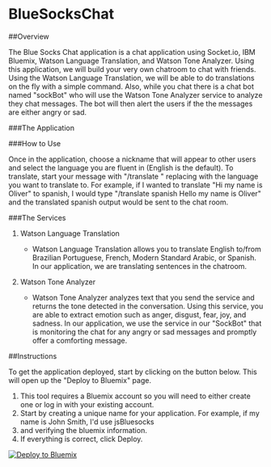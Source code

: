 # BlueSocksChat

##Overview

The Blue Socks Chat application is a chat application using Socket.io, IBM Bluemix, Watson Language Translation, and Watson Tone Analyzer. Using this application, we will build your very own chatroom to chat with friends. Using the Watson Language Translation, we will be able to do translations on the fly with a simple command. Also, while you chat there is a chat bot named "sockBot" who will use the Watson Tone Analyzer service to analyze they chat messages. The bot will then alert the users if the the messages are either angry or sad.



###The Application

###How to Use

Once in the application, choose a nickname that will appear to other users and select the language you are fluent in (English is the default).
To translate, start your message with "/translate <language>" replacing <language> with the language you want to translate to. For example, if I wanted to translate "Hi my name is Oliver" to spanish, I would type "/translate spanish Hello my name is Oliver" and the translated spanish output would be sent to the chat room.

###The Services

1. Watson Language Translation
	* Watson Language Translation allows you to translate English to/from Brazilian Portuguese, French, Modern Standard Arabic, or Spanish. In our application, we are translating sentences in the chatroom.

2. Watson Tone Analyzer
	* Watson Tone Analyzer analyzes text that you send the service and returns the tone detected in the conversation. Using this service, you are able to extract emotion such as anger, disgust, fear, joy, and sadness. In our application, we use the service in our "SockBot" that is monitoring the chat for any angry or sad messages and promptly offer a comforting message.

##Instructions

To get the application deployed, start by clicking on the button below. This will open up the "Deploy to Bluemix" page.
1. This tool requires a Bluemix account so you will need to either create one or log in with your existing account.
2. Start by creating a unique name for your application. For example, if my name is John Smith, I'd use jsBluesocks
3. and verifying the bluemix information.
4. If everything is correct, click Deploy.

[![Deploy to Bluemix](https://bluemix.net/deploy/button.png)](https://bluemix.net/deploy?repository=https://github.com/odrodrig/BlueSocksChat.git)

